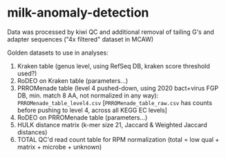# milk-anomaly-detection

Data was processed by kiwi QC and additional removal of tailing G's and adapter sequences ("4x filtered" dataset in MCAW)

Golden datasets to use in analyses:

1. Kraken table (genus level, using RefSeq DB, kraken score threshold used?)
2. RoDEO on Kraken table (parameters...)
3. PRROMenade table (level 4 pushed-down, using 2020 bact+virus FGP DB, min. match 8 AA, not normalized in any way): `PRROMenade_table_level4.csv` [`PRROMenade_table_raw.csv` has counts before pushing to level 4, across all KEGG EC levels]
4. RoDEO on PRROMenade table (parameters...)
5. HULK distance matrix (k-mer size 21, Jaccard & Weighted Jaccard distances)
6. TOTAL QC'd read count table for RPM normalization  (total = low qual + matrix + microbe + unknown)

